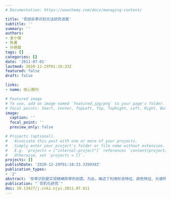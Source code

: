 ```yaml
---
# Documentation: https://wowchemy.com/docs/managing-content/

title: '农田杂草识别方法研究进展'
subtitle: ''
summary: ''
authors:
- 金小俊
- 陈勇
- 孙艳霞
tags: []
categories: []
date: '2011-07-01'
lastmod: 2020-12-29T01:18:33Z
featured: false
draft: false

links:
- name: 核心期刊

# Featured image
# To use, add an image named `featured.jpg/png` to your page's folder.
# Focal points: Smart, Center, TopLeft, Top, TopRight, Left, Right, BottomLeft, Bottom, BottomRight.
image:
  caption: ''
  focal_point: ''
  preview_only: false

# Projects (optional).
#   Associate this post with one or more of your projects.
#   Simply enter your project's folder or file name without extension.
#   E.g. `projects = ["internal-project"]` references `content/project/deep-learning/index.md`.
#   Otherwise, set `projects = []`.
projects: []
publishDate: '2020-12-29T01:18:33.339938Z'
publication_types:
- '2'
abstract: '杂草识别是实现精确除草的前提。为此，阐述了利用形态特征、颜色特征、光谱特征、纹理特征以及多特征融合方法识别杂草的原理、研究现状和难点。同时，介绍了模式识别等方法在杂草识别中的应用；分析并比较了行间、行内杂草识别方法的特点，指出行内杂草的识别远复杂于行间杂草识别，是精确除草的难点，对农田杂草识别和精确除草有较好的参考价值。'
publication: "`农机化研究`"
doi: 10.13427/j.cnki.njyi.2011.07.011
---
```

